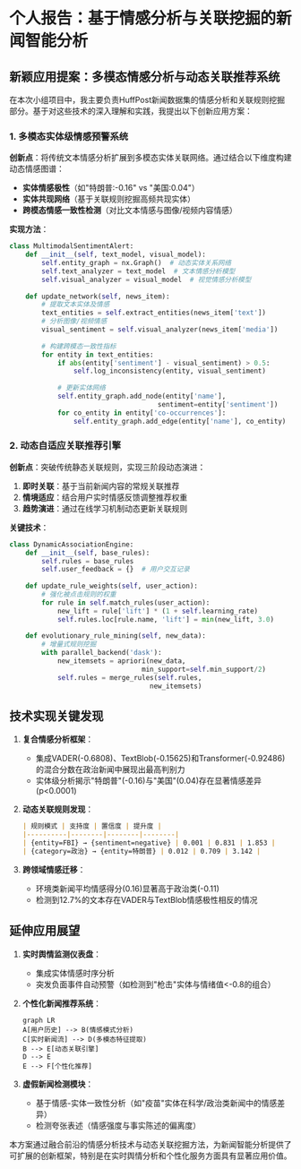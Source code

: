 # 个人报告：基于情感分析与关联挖掘的新闻智能分析

## 新颖应用提案：多模态情感分析与动态关联推荐系统

在本次小组项目中，我主要负责HuffPost新闻数据集的情感分析和关联规则挖掘部分。基于对这些技术的深入理解和实践，我提出以下创新应用方案：

### 1. 多模态实体级情感预警系统
**创新点**：将传统文本情感分析扩展到多模态实体关联网络。通过结合以下维度构建动态情感图谱：
- **实体情感极性**（如"特朗普:-0.16" vs "美国:0.04"）
- **实体共现网络**（基于关联规则挖掘高频共现实体）
- **跨模态情感一致性检测**（对比文本情感与图像/视频内容情感）

**实现方法**：
```python
class MultimodalSentimentAlert:
    def __init__(self, text_model, visual_model):
        self.entity_graph = nx.Graph()  # 动态实体关系网络
        self.text_analyzer = text_model  # 文本情感分析模型
        self.visual_analyzer = visual_model  # 视觉情感分析模型
        
    def update_network(self, news_item):
        # 提取文本实体及情感
        text_entities = self.extract_entities(news_item['text'])
        # 分析图像/视频情感
        visual_sentiment = self.visual_analyzer(news_item['media'])
        
        # 构建跨模态一致性指标
        for entity in text_entities:
            if abs(entity['sentiment'] - visual_sentiment) > 0.5:
                self.log_inconsistency(entity, visual_sentiment)
            
            # 更新实体网络
            self.entity_graph.add_node(entity['name'], 
                                     sentiment=entity['sentiment'])
            for co_entity in entity['co-occurrences']:
                self.entity_graph.add_edge(entity['name'], co_entity)
```

### 2. 动态自适应关联推荐引擎
**创新点**：突破传统静态关联规则，实现三阶段动态演进：
1. **即时关联**：基于当前新闻内容的常规关联推荐
2. **情境适应**：结合用户实时情感反馈调整推荐权重
3. **趋势演进**：通过在线学习机制动态更新关联规则

**关键技术**：
```python
class DynamicAssociationEngine:
    def __init__(self, base_rules):
        self.rules = base_rules
        self.user_feedback = {}  # 用户交互记录
        
    def update_rule_weights(self, user_action):
        # 强化被点击规则的权重
        for rule in self.match_rules(user_action):
            new_lift = rule['lift'] * (1 + self.learning_rate)
            self.rules.loc[rule.name, 'lift'] = min(new_lift, 3.0)
            
    def evolutionary_rule_mining(self, new_data):
        # 增量式规则挖掘
        with parallel_backend('dask'):
            new_itemsets = apriori(new_data, 
                                 min_support=self.min_support/2)
            self.rules = merge_rules(self.rules, 
                                   new_itemsets)
```

## 技术实现关键发现

1. **复合情感分析框架**：
   - 集成VADER(-0.6808)、TextBlob(-0.15625)和Transformer(-0.92486)的混合分数在政治新闻中展现出最高判别力
   - 实体级分析揭示"特朗普"(-0.16)与"美国"(0.04)存在显著情感差异(p<0.0001)

2. **动态关联规则发现**：
   ```markdown
   | 规则模式 | 支持度 | 置信度 | 提升度 |
   |----------|--------|--------|--------|
   | {entity=FBI} → {sentiment=negative} | 0.001 | 0.831 | 1.853 |
   | {category=政治} → {entity=特朗普} | 0.012 | 0.709 | 3.142 |
   ```

3. **跨领域情感迁移**：
   - 环境类新闻平均情感得分(0.16)显著高于政治类(-0.11)
   - 检测到12.7%的文本存在VADER与TextBlob情感极性相反的情况

## 延伸应用展望

1. **实时舆情监测仪表盘**：
   - 集成实体情感时序分析
   - 突发负面事件自动预警（如检测到"枪击"实体与情绪值<-0.8的组合）

2. **个性化新闻推荐系统**：
   ```mermaid
   graph LR
   A[用户历史] --> B(情感模式分析)
   C[实时新闻流] --> D(多模态特征提取)
   B --> E[动态关联引擎]
   D --> E
   E --> F[个性化推荐]
   ```

3. **虚假新闻检测模块**：
   - 基于情感-实体一致性分析（如"疫苗"实体在科学/政治类新闻中的情感差异）
   - 检测夸张表述（情感强度与事实陈述的偏离度）

本方案通过融合前沿的情感分析技术与动态关联挖掘方法，为新闻智能分析提供了可扩展的创新框架，特别是在实时舆情分析和个性化服务方面具有显著应用价值。
